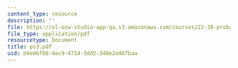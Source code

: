 ```yaml
---
content_type: resource
description: ''
file: https://ol-ocw-studio-app-qa.s3.amazonaws.com/courses/22-38-probability-and-its-applications-to-reliability-quality-control-and-risk-assessment-fall-2005/d4ed6f084ec947143dd2348e2e467baa_ps3.pdf
file_type: application/pdf
resourcetype: Document
title: ps3.pdf
uid: d4ed6f08-4ec9-4714-3dd2-348e2e467baa
---
```

